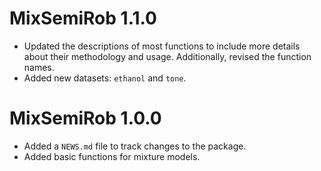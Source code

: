 # MixSemiRob 1.1.0

* Updated the descriptions of most functions to include more details about their methodology and usage. Additionally, revised the function names.
* Added new datasets: `ethanol` and `tone`.

# MixSemiRob 1.0.0

* Added a `NEWS.md` file to track changes to the package.
* Added basic functions for mixture models.

